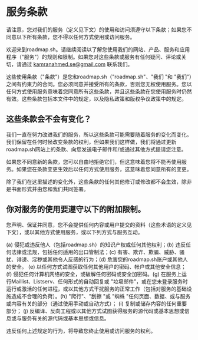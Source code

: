# 服务条款

请注意，您对我们的服务（定义见下文）的使用和访问须遵守以下条款；如果您不同意以下所有条款，您不得以任何方式使用或访问服务。

欢迎来到roadmap.sh。请继续阅读以了解您使用我们的网站、产品、服务和应用程序（"服务"）的规则和限制。如果您对这些条款或服务有任何疑问、评论或关切，请通过 kamranahmed.se@gmail.com 联系我们。

这些使用条款（"条款"）是您和roadmap.sh（"roadmap.sh"、"我们 "和 "我们"）之间有约束力的合同。您必须同意并接受所有的条款，否则您无权使用服务。您以任何方式使用服务意味着您同意所有这些条款，并且这些条款在您使用服务时仍然有效。这些条款包括本文件中的规定，以及隐私政策和版权争议政策中的规定。

## 这些条款会不会有变化？

我们一直在努力改进我们的服务，所以这些条款可能需要随着服务的变化而变化。我们保留在任何时候改变条款的权利，但如果我们这样做，我们将通过更新roadmap.sh网站上的条款、向您发送电子邮件和/或通过其他方式提请您注意。

如果您不同意新的条款，您可以自由地拒绝它们，但这意味着您将不能再使用服务。如果您在条款变更生效后以任何方式使用服务，这意味着您同意所有的变更。

除了我们在这里描述的变化外，这些条款的任何其他修订或修改都不会生效，除非是书面形式并由您和我们共同签署。

## 你对服务的使用要遵守以下的附加限制。

您声明、保证并同意，您不会提供任何内容或用户提交的资料（这些术语的定义见下文），或以其他方式使用服务，或以下列方式与服务互动。

(a) 侵犯或违反他人（包括roadmap.sh）的知识产权或任何其他权利；(b) 违反任何法律或法规，包括任何适用的出口管制法；(c) 有害、欺诈、欺骗、威胁、骚扰、诽谤、淫秽或其他令人反感的行为；(d) 危害您的roadmap.sh账户或其他人的安全。 (e) 以任何方式试图获取任何其他用户的密码、帐户或其他安全信息； (f) 侵犯任何计算机网络的安全，或破解任何密码或安全加密码。(g) 在服务上运行Maillist、Listserv、任何形式的自动回复或 "垃圾邮件"，或在您未登录服务时运行或激活的任何进程，或以其他方式干扰服务的正常工作（包括对服务的基础设施造成不合理的负荷）。(h) "爬行"、"刮擦 "或 "蜘蛛 "任何页面、数据、或与服务或内容有关的部分（通过使用手动或自动方式）； (i) 复制或储存内容的任何重要部分； (j) 反编译、反向工程或以其他方式试图获得服务的源代码或基本思想或信息或与服务有关的源代码或基本思想或信息。

违反任何上述规定的行为，将导致您终止使用或访问服务的权利。
